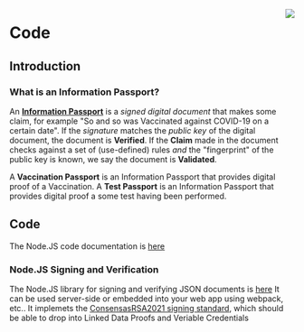 <a href="https://github.com/Consensas/information-passport/tree/main/docs"><img src="https://consensas-aws.s3.amazonaws.com/icons/passports-github.png" align="right" /></a>

# Code

## Introduction
### What is an Information Passport?
An **[Information Passport](https://github.com/Consensas/information-passport/tree/main/docs#information-passport)** 
is a _signed digital document_ that makes some claim,
for example "So and so was Vaccinated against COVID-19 on a certain date".
If the _signature_ matches the _public key_ of the digital document, the
document is **Verified**.
If the **Claim** made in the document checks against a set of (use-defined) rules
_and_ the "fingerprint" of the public key is known, we say the document is
**Validated**.

A **Vaccination Passport** is an Information Passport that 
provides digital proof of a Vaccination.
A **Test Passport** is an Information Passport that provides
digital proof a some test having been performed.


## Code

The Node.JS code documentation is [here](Code.md)

### Node.JS Signing and Verification

The Node.JS library for signing and verifying
JSON documents is [here](../tools/jws)
It can be used server-side or embedded into your web app 
using webpack, etc.. It implemets 
the [ConsensasRSA2021 signing standard](Signing.md),
which should be able to drop into Linked Data Proofs
and Veriable Credentials

